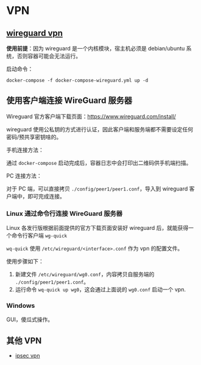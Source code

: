 # VPN

## [wireguard vpn](https://github.com/linuxserver/docker-wireguard)


**使用前提**：因为 wireguard 是一个内核模块，宿主机必须是 debian/ubuntu 系统，否则容器可能会无法运行。

启动命令：

```shell
docker-compose -f docker-compose-wireguard.yml up -d
```

## 使用客户端连接 WireGuard 服务器

Wireguard 官方客户端下载页面：https://www.wireguard.com/install/

wireguard 使用公私钥的方式进行认证，因此客户端和服务端都不需要设定任何密码/预共享密钥啥的。

手机连接方法：

通过 `docker-compose` 启动完成后，容器日志中会打印出二维码供手机端扫描。

PC 连接方法：

对于 PC 端，可以直接拷贝 `./config/peer1/peer1.conf`，导入到 wireguard 客户端中，即可完成连接。 

### Linux 通过命令行连接 WireGuard 服务器

Linux 各发行版根据前面提供的官方下载页面安装好 wireguard 后，就能获得一个命令行客户端 `wg-quick`

`wq-quick` 使用 `/etc/wireguard/<interface>.conf` 作为 vpn 的配置文件。

使用步骤如下：

1. 新建文件 `/etc/wireguard/wg0.conf`，内容拷贝自服务端的 `./config/peer1/peer1.conf`。
1. 运行命令 `wq-quick up wg0`，这会通过上面说的 `wg0.conf` 启动一个 vpn.


### Windows

GUI，傻瓜式操作。


## 其他 VPN

- [ipsec vpn](https://github.com/hwdsl2/docker-ipsec-vpn-server)
